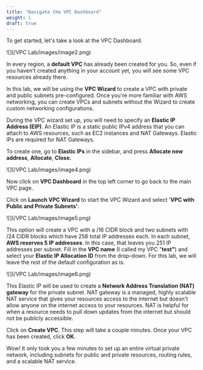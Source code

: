 ```yaml
---
title: "Navigate the VPC Dashboard"
weight: 1
draft: true
---
```


To get started, let's take a look at the VPC Dashboard.

![](/VPC Lab/images/image2.png)

In every region, a **default VPC** has already been created for you. So,
even if you haven't created anything in your account yet, you will see
some VPC resources already there.

In this lab, we will be using the **VPC Wizard** to create a VPC with
private and public subnets pre-configured. Once you're more familiar
with AWS networking, you can create VPCs and subnets without the Wizard
to create custom networking configurations.

During the VPC wizard set up, you will need to specify an **Elastic IP
Address (EIP)**. An Elastic IP is a static public IPv4 address that you
can attach to AWS resources, such as EC2 instances and NAT Gateways.
Elastic IPs are required for NAT Gateways.

To create one, go to **Elastic IPs** in the sidebar, and press
**Allocate new address**, **Allocate**, **Close.**

![](/VPC Lab/images/image4.png)

Now click on **VPC Dashboard** in the top left corner to go back to the
main VPC page.

Click on **Launch VPC Wizard** to start the VPC Wizard and select '**VPC
with Public and Private Subnets'**.

![](/VPC Lab/images/image5.png)

This option will create a VPC with a /16 CIDR block and two subnets with
/24 CIDR blocks which have 256 total IP addresses each. In each subnet,
**AWS reserves 5 IP addresses**. In this case, that leaves you 251 IP
addresses per subnet. Fill in the **VPC name** (I called my VPC
"**test"**) and select your **Elastic IP Allocation ID** from the
drop-down. For this lab, we will leave the rest of the default
configuration as is.

![](/VPC Lab/images/image6.png)

This Elastic IP will be used to create a **Network Address Translation
(NAT) gateway** for the private subnet. NAT gateway is a managed, highly
scalable NAT service that gives your resources access to the internet
but doesn't allow anyone on the internet access to your resources. NAT
is helpful for when a resource needs to pull down updates from the
internet but should not be publicly accessible.

Click on **Create VPC**. This step will take a couple minutes. Once your
VPC has been created, click **OK**.

Wow! It only took you a few minutes to set up an entire virtual private
network, including subnets for public and private resources, routing
rules, and a scalable NAT service.

